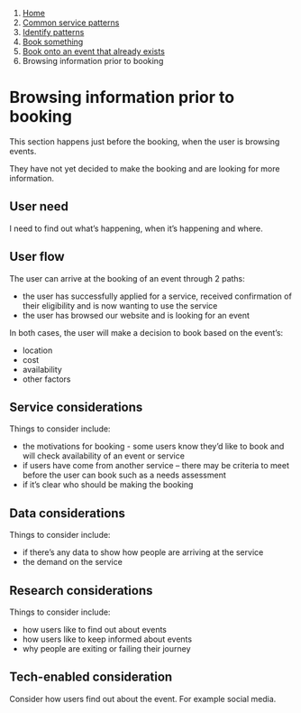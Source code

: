 1.  [Home](/)
2.	[Common service patterns](/common-service-patterns/overview)
3.  [Identify patterns](/common-service-patterns/identify-patterns)
4.  [Book something](/common-service-patterns/service-patterns/book-something/overview)
5.  [Book onto an event that already exists](/common-service-patterns/service-patterns/book-something/book-onto-an-event-that-already-exists/overview)
6.  Browsing information prior to booking

# Browsing information prior to booking
This section happens just before the booking, when the user is browsing events. 

They have not yet decided to make the booking and are looking for more information.

## User need

I need to find out what’s happening, when it’s happening and where.

## User flow

The user can arrive at the booking of an event through 2 paths:

* the user has successfully applied for a service, received confirmation of their eligibility and is now wanting to use the service
* the user has browsed our website and is looking for an event

In both cases, the user will make a decision to book based on the event’s:

* location
* cost
* availability
* other factors

## Service considerations

Things to consider include:

* the motivations for booking - some users know they’d like to book and will check availability of an event or service
* if users have come from another service – there may be criteria to meet before the user can book such as a needs assessment
* if it’s clear who should be making the booking

## Data considerations

Things to consider include:

* if there’s any data to show how people are arriving at the service
* the demand on the service

## Research considerations

Things to consider include:

* how users like to find out about events
* how users like to keep informed about events
* why people are exiting or failing their journey

## Tech-enabled consideration

Consider how users find out about the event. For example social media.
